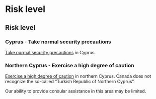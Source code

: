 # Risk level

## Risk level

### Cyprus - Take normal security precautions

[Take normal security precautions](#levels "Risk Levels") in Cyprus.

### Northern Cyprus - Exercise a high degree of caution

[Exercise a high degree of caution](#levels "Risk Levels") in northern Cyprus. Canada does not recognize the so-called “Turkish Republic of Northern Cyprus”.

Our ability to provide consular assistance in this area may be limited.